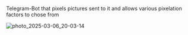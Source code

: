 Telegram-Bot that pixels pictures sent to it and allows various pixelation factors to chose from

![photo_2025-03-06_20-03-14](https://github.com/user-attachments/assets/198ad775-7f42-43df-b08c-9979e03394bc)
